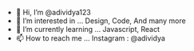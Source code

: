 - 👋 Hi, I’m @adividya123
- 👀 I’m interested in ... Design, Code, And many more
- 🌱 I’m currently learning ... Javascript, React
- 📫 How to reach me ... Instagram : @adividya

<!---
adividya123/adividya123 is a ✨ special ✨ repository because its `README.md` (this file) appears on your GitHub profile.
You can click the Preview link to take a look at your changes.
--->
